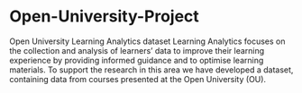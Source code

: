 # Open-University-Project
Open University Learning Analytics dataset
Learning Analytics focuses on the collection and analysis of learners’ data to improve their learning experience by providing informed guidance and to optimise learning materials. To support the research in this area we have developed a dataset, containing data from courses presented at the Open University (OU).
